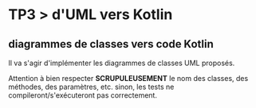 # TP3 > d'UML vers Kotlin

## diagrammes de classes vers code Kotlin


Il va s'agir d'implémenter les diagrammes de classes UML proposés.

Attention à bien respecter __SCRUPULEUSEMENT__ le nom des classes, des méthodes, des paramètres, etc. sinon, les tests ne compileront/s'exécuteront pas correctement. 
